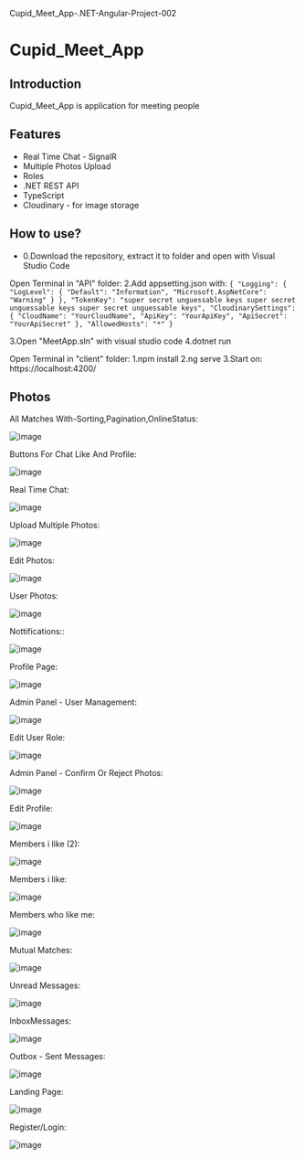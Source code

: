 Cupid_Meet_App-.NET-Angular-Project-002

# Cupid_Meet_App

## Introduction

Cupid_Meet_App is application for meeting people

## Features

- Real Time Chat - SignalR
- Multiple Photos Upload
- Roles
- .NET REST API
- TypeScript
- Cloudinary - for image storage

## How to use?

- 0.Download the repository, extract it to folder and open with Visual Studio Code

Open Terminal in "API" folder:
2.Add appsetting.json with:
``
{
  "Logging": {
    "LogLevel": {
      "Default": "Information",
      "Microsoft.AspNetCore": "Warning"
    }
  },
  "TokenKey": "super secret unguessable keys super secret unguessable keys super secret unguessable keys",
  "CloudinarySettings": {
    "CloudName": "YourCloudName",
    "ApiKey": "YourApiKey",
    "ApiSecret": "YourApiSecret"
  },
  "AllowedHosts": "*"
}
``

3.Open "MeetApp.sln" with visual studio code
4.dotnet run

Open Terminal in "client" folder:
1.npm install
2.ng serve
3.Start on: https://localhost:4200/

## Photos

All Matches With-Sorting,Pagination,OnlineStatus:

![image](/API/wwwroot/assets/Images/1All_Matches_With-Sorting,Pagination,OnlineStatus.png)

Buttons For Chat Like And Profile:

![image](/API/wwwroot/assets/Images/2Buttons_For_Chat_Like_And_Profile.png)

Real Time Chat:

![image](/API/wwwroot/assets/Images/3Real%20Time%20Chat.png)

Upload Multiple Photos:

![image](/API/wwwroot/assets/Images/4Upload%20Multiple%20Photos.png)

Edit Photos:

![image](/API/wwwroot/assets/Images/5Edit%20Photos.png)

User Photos:

![image](/API/wwwroot/assets/Images/6All_User_Photos.png)

Nottifications::

![image](/API/wwwroot/assets/Images/7Notifications.png)

Profile Page:

![image](/API/wwwroot/assets/Images/8Profile%20page.png)

Admin Panel - User Management:

![image](/API/wwwroot/assets/Images/9Admin_Panel-User_Management.png)

Edit User Role:

![image](/API/wwwroot/assets/Images/10Edit_User_Role.png)

Admin Panel - Confirm Or Reject Photos:

![image](/API/wwwroot/assets/Images/11Admin_Panel-Confirm_Or_Reject_Photos.png)

Edit Profile:

![image](/API/wwwroot/assets/Images/12Edit%20Profile.png)

Members i like (2):

![image](/API/wwwroot/assets/Images/13Members%20i%20like%20(2).png)

Members i like:

![image](/API/wwwroot/assets/Images/13Members%20I%20like.png)

Members who like me:

![image](/API/wwwroot/assets/Images/14members%20who%20like%20u.png)

Mutual Matches:

![image](/API/wwwroot/assets/Images/15Mutual%20Matches.png)

Unread Messages:

![image](/API/wwwroot/assets/Images/16unread%20Messages.png)

InboxMessages:

![image](/API/wwwroot/assets/Images/17InboxMessages.png)

Outbox - Sent Messages:

![image](/API/wwwroot/assets/Images/18Outbox%20-%20Sent%20Messages.png)

Landing Page:

![image](/API/wwwroot/assets/Images/19LandingPage.png)

Register/Login:

![image](/API/wwwroot/assets/Images/20RegisterLogin.png)





